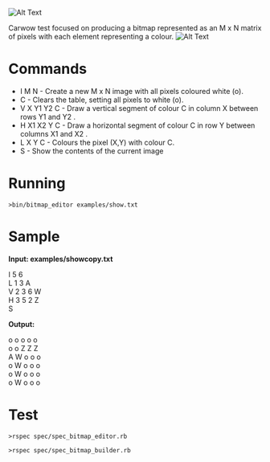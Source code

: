 
![Alt Text](https://www.thesearchologist.com/wp-content/uploads/2018/05/carwow-logo600-high2.png)


Carwow test focused on producing a bitmap represented as an M x N matrix of pixels with each element representing a colour.
![Alt Text](https://media.giphy.com/media/Uv0VUrAT6FtMQ/giphy.gif)
# Commands
* I M N - Create a new M x N image with all pixels coloured white (o).
* C - Clears the table, setting all pixels to white (o).
* V X Y1 Y2 C - Draw a vertical segment of colour C in column X between rows Y1 and Y2 .
* H X1 X2 Y C - Draw a horizontal segment of colour C in row Y between columns X1 and X2 .
* L X Y C - Colours the pixel (X,Y) with colour C.
* S - Show the contents of the current image

# Running

`>bin/bitmap_editor examples/show.txt`

# Sample

<strong>Input: examples/showcopy.txt</strong>

I 5 6 <br>
L 1 3 A <br>
V 2 3 6 W <br>
H 3 5 2 Z <br>
S <br>

<strong>Output:</strong>

o o o o o <br>
o o Z Z Z <br>
A W o o o <br>
o W o o o <br>
o W o o o <br>
o W o o o <br>

# Test

`>rspec spec/spec_bitmap_editor.rb`

`>rspec spec/spec_bitmap_builder.rb`